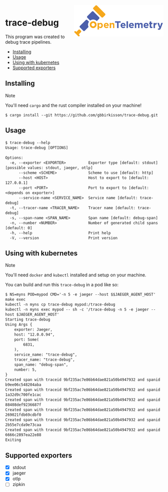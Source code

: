 <img align="right" height="100" src="https://raw.githubusercontent.com/open-telemetry/opentelemetry-rust/main/assets/logo-text.png">

<h1>trace-debug</h1>

This program was created to debug trace pipelines.

<!-- vim-markdown-toc GFM -->

* [Installing](#installing)
* [Usage](#usage)
* [Using with kubernetes](#using-with-kubernetes)
* [Supported exporters](#supported-exporters)

<!-- vim-markdown-toc -->

## Installing

> [!NOTE]
> You'll need `cargo` and the rust compiler installed on your machine!

```console
$ cargo install --git https://github.com/gbbirkisson/trace-debug.git
```

## Usage

```console
$ trace-debug --help
Usage: trace-debug [OPTIONS]

Options:
  -e, --exporter <EXPORTER>          Exporter type [default: stdout] [possible values: stdout, jaeger, otlp]
      --scheme <SCHEME>              Scheme to use [default: http]
      --host <HOST>                  Host to export to [default: 127.0.0.1]
      --port <PORT>                  Port to export to [default: <depends on exporter>]
      --service-name <SERVICE_NAME>  Service name [default: trace-debug]
  -t, --tracer-name <TRACER_NAME>    Tracer name [default: trace-debug]
  -s, --span-name <SPAN_NAME>        Span name [default: debug-span]
  -n, --number <NUMBER>              Number of generated child spans [default: 0]
  -h, --help                         Print help
  -V, --version                      Print version
```

## Using with kubernetes

> [!NOTE]
> You'll need `docker` and `kubectl` installed and setup on your machine.

You can build and run this `trace-debug` in a pod like so:

```console
$ NS=myns POD=mypod CMD='-n 5 -e jaeger --host $$JAEGER_AGENT_HOST' make exec
kubectl -n myns cp trace-debug mypod:/trace-debug
kubectl -n myns exec mypod -- sh -c '/trace-debug -n 5 -e jaeger --host $JAEGER_AGENT_HOST'
Starting trace-debug
Using Args {
    exporter: Jaeger,
    host: "12.0.0.94",
    port: Some(
        6831,
    ),
    service_name: "trace-debug",
    tracer_name: "trace-debug",
    span_name: "debug-span",
    number: 5,
}
Created span with traceid 9bf235ac7e86b64dae821a50b4947932 and spanid b9ee06c548204aba
Created span with traceid 9bf235ac7e86b64dae821a50b4947932 and spanid 1a32d9c700fe1cac
Created span with traceid 9bf235ac7e86b64dae821a50b4947932 and spanid 88408def9236687f
Created span with traceid 9bf235ac7e86b64dae821a50b4947932 and spanid 269021fdb69cdbf0
Created span with traceid 9bf235ac7e86b64dae821a50b4947932 and spanid 2b55e7cda9e73caa
Created span with traceid 9bf235ac7e86b64dae821a50b4947932 and spanid 6666c2897ea22e88
Exiting
```

## Supported exporters

- [x] stdout
- [x] jaeger
- [x] otlp
- [ ] zipkin
